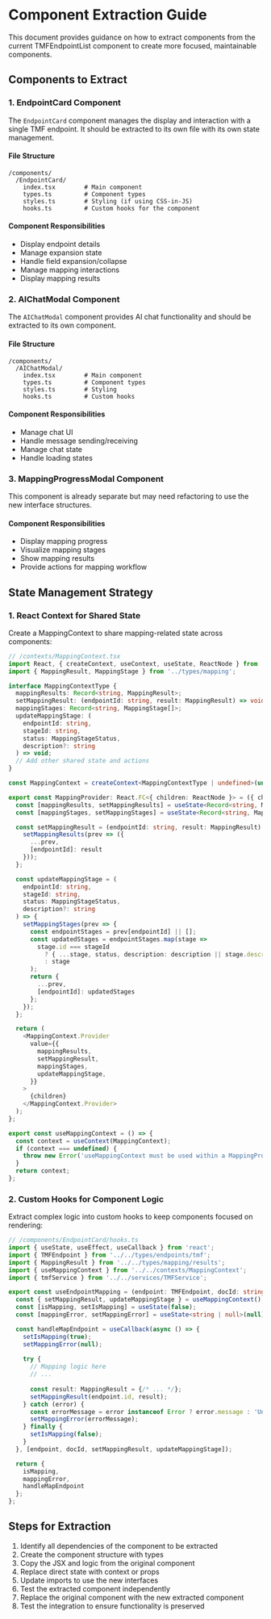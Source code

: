 # Component Extraction Guide

This document provides guidance on how to extract components from the current TMFEndpointList component to create more focused, maintainable components.

## Components to Extract

### 1. EndpointCard Component

The `EndpointCard` component manages the display and interaction with a single TMF endpoint. It should be extracted to its own file with its own state management.

#### File Structure
```
/components/
  /EndpointCard/
    index.tsx        # Main component
    types.ts         # Component types
    styles.ts        # Styling (if using CSS-in-JS)
    hooks.ts         # Custom hooks for the component
```

#### Component Responsibilities
- Display endpoint details
- Manage expansion state
- Handle field expansion/collapse
- Manage mapping interactions
- Display mapping results

### 2. AIChatModal Component

The `AIChatModal` component provides AI chat functionality and should be extracted to its own component.

#### File Structure
```
/components/
  /AIChatModal/
    index.tsx        # Main component
    types.ts         # Component types
    styles.ts        # Styling
    hooks.ts         # Custom hooks
```

#### Component Responsibilities
- Manage chat UI
- Handle message sending/receiving
- Manage chat state
- Handle loading states

### 3. MappingProgressModal Component

This component is already separate but may need refactoring to use the new interface structures.

#### Component Responsibilities
- Display mapping progress
- Visualize mapping stages
- Show mapping results
- Provide actions for mapping workflow

## State Management Strategy

### 1. React Context for Shared State

Create a MappingContext to share mapping-related state across components:

```typescript
// /contexts/MappingContext.tsx
import React, { createContext, useContext, useState, ReactNode } from 'react';
import { MappingResult, MappingStage } from '../types/mapping';

interface MappingContextType {
  mappingResults: Record<string, MappingResult>;
  setMappingResult: (endpointId: string, result: MappingResult) => void;
  mappingStages: Record<string, MappingStage[]>;
  updateMappingStage: (
    endpointId: string,
    stageId: string,
    status: MappingStageStatus,
    description?: string
  ) => void;
  // Add other shared state and actions
}

const MappingContext = createContext<MappingContextType | undefined>(undefined);

export const MappingProvider: React.FC<{ children: ReactNode }> = ({ children }) => {
  const [mappingResults, setMappingResults] = useState<Record<string, MappingResult>>({});
  const [mappingStages, setMappingStages] = useState<Record<string, MappingStage[]>>({});

  const setMappingResult = (endpointId: string, result: MappingResult) => {
    setMappingResults(prev => ({
      ...prev,
      [endpointId]: result
    }));
  };

  const updateMappingStage = (
    endpointId: string,
    stageId: string,
    status: MappingStageStatus,
    description?: string
  ) => {
    setMappingStages(prev => {
      const endpointStages = prev[endpointId] || [];
      const updatedStages = endpointStages.map(stage =>
        stage.id === stageId
          ? { ...stage, status, description: description || stage.description }
          : stage
      );
      return {
        ...prev,
        [endpointId]: updatedStages
      };
    });
  };

  return (
    <MappingContext.Provider
      value={{
        mappingResults,
        setMappingResult,
        mappingStages,
        updateMappingStage,
      }}
    >
      {children}
    </MappingContext.Provider>
  );
};

export const useMappingContext = () => {
  const context = useContext(MappingContext);
  if (context === undefined) {
    throw new Error('useMappingContext must be used within a MappingProvider');
  }
  return context;
};
```

### 2. Custom Hooks for Component Logic

Extract complex logic into custom hooks to keep components focused on rendering:

```typescript
// /components/EndpointCard/hooks.ts
import { useState, useEffect, useCallback } from 'react';
import { TMFEndpoint } from '../../types/endpoints/tmf';
import { MappingResult } from '../../types/mapping/results';
import { useMappingContext } from '../../contexts/MappingContext';
import { tmfService } from '../../services/TMFService';

export const useEndpointMapping = (endpoint: TMFEndpoint, docId: string) => {
  const { setMappingResult, updateMappingStage } = useMappingContext();
  const [isMapping, setIsMapping] = useState(false);
  const [mappingError, setMappingError] = useState<string | null>(null);

  const handleMapEndpoint = useCallback(async () => {
    setIsMapping(true);
    setMappingError(null);
    
    try {
      // Mapping logic here
      // ...
      
      const result: MappingResult = {/* ... */};
      setMappingResult(endpoint.id, result);
    } catch (error) {
      const errorMessage = error instanceof Error ? error.message : 'Unknown error';
      setMappingError(errorMessage);
    } finally {
      setIsMapping(false);
    }
  }, [endpoint, docId, setMappingResult, updateMappingStage]);

  return {
    isMapping,
    mappingError,
    handleMapEndpoint
  };
};
```

## Steps for Extraction

1. Identify all dependencies of the component to be extracted
2. Create the component structure with types
3. Copy the JSX and logic from the original component
4. Replace direct state with context or props
5. Update imports to use the new interfaces
6. Test the extracted component independently
7. Replace the original component with the new extracted component
8. Test the integration to ensure functionality is preserved 